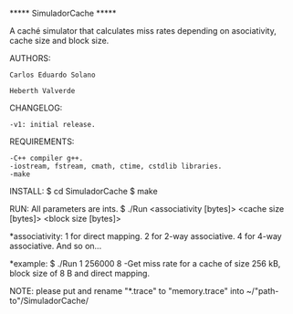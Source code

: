 ***** SimuladorCache *****

A caché simulator that calculates miss rates depending on asociativity, cache size and block size.

AUTHORS:

    Carlos Eduardo Solano
    
    Heberth Valverde

CHANGELOG:

    -v1: initial release.

REQUIREMENTS:

    -C++ compiler g++.
    -iostream, fstream, cmath, ctime, cstdlib libraries.
    -make

INSTALL:
    $ cd SimuladorCache
    $ make

RUN:
    All parameters are ints.
    $ ./Run  <associativity [bytes]>  <cache size [bytes]> <block size [bytes]>

*associativity:
    1 for direct mapping.
    2 for 2-way associative.
    4 for 4-way associative.
    And so on...

*example: $ ./Run  1  256000 8
    -Get miss rate for a cache of size 256 kB, block size of 8 B and direct mapping.

NOTE: please put and rename "*.trace" to "memory.trace" into ~/"path-to"/SimuladorCache/
